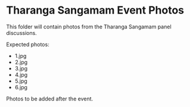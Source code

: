 # Tharanga Sangamam Event Photos

This folder will contain photos from the Tharanga Sangamam panel discussions.

Expected photos:
- 1.jpg
- 2.jpg
- 3.jpg
- 4.jpg
- 5.jpg
- 6.jpg

Photos to be added after the event.

